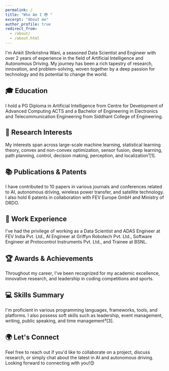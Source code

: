 ```yaml
---
permalink: /
title: "Who Am I 😎 "
excerpt: "About me"
author_profile: true
redirect_from: 
  - /about/
  - /about.html
---
```




I'm Ankit Shrikrishna Wani, a seasoned Data Scientist and Engineer with over 2 years of experience in the field of Artificial Intelligence and Autonomous Driving. My journey has been a rich tapestry of research, innovation, and problem-solving, woven together by a deep passion for technology and its potential to change the world.

## 🎓 Education
I hold a PG Diploma in Artificial Intelligence from Centre for Development of Advanced Computing ACTS and a Bachelor of Engineering in Electronics and Telecommunication Engineering from Siddhant College of Engineering.

## 🔬 Research Interests
My interests span across large-scale machine learning, statistical learning theory, convex and non-convex optimization, sensor fusion, deep learning, path planning, control, decision making, perception, and localization¹[1].

## 📚 Publications & Patents
I have contributed to 10 papers in various journals and conferences related to AI, autonomous driving, wireless power transfer, and satellite technology. I also hold 6 patents in collaboration with FEV Europe GmbH and Ministry of DRDO.

## 💼 Work Experience
I've had the privilege of working as a Data Scientist and ADAS Engineer at FEV India Pvt. Ltd., AI Engineer at Griffyn Robotech Pvt. Ltd., Software Engineer at Protocontrol Instruments Pvt. Ltd., and Trainee at BSNL.

## 🏆 Awards & Achievements
Throughout my career, I've been recognized for my academic excellence, innovative research, and leadership in coding competitions and sports.

## 💻 Skills Summary
I'm proficient in various programming languages, frameworks, tools, and platforms. I also possess soft skills such as leadership, event management, writing, public speaking, and time management³[3].

## 🌍 Let's Connect
Feel free to reach out if you'd like to collaborate on a project, discuss research, or simply chat about the latest in AI and autonomous driving. Looking forward to connecting with you!😊


